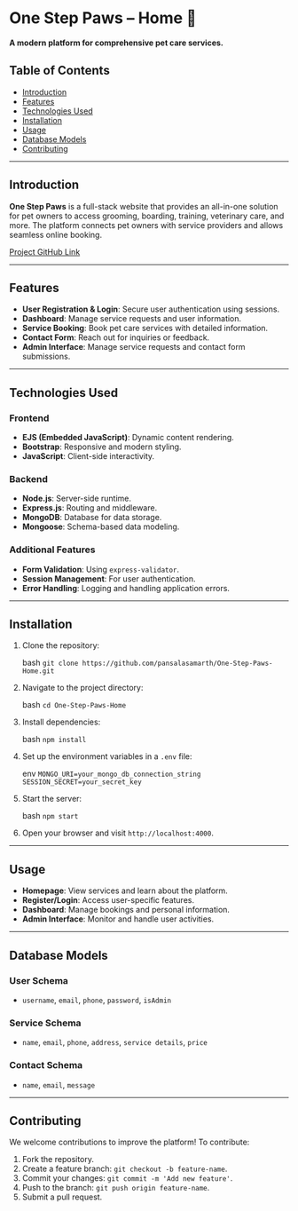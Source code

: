 # One Step Paws – Home 🐾

**A modern platform for comprehensive pet care services.**

## Table of Contents

-   [Introduction](#introduction)
-   [Features](#features)
-   [Technologies Used](#technologies-used)
-   [Installation](#installation)
-   [Usage](#usage)
-   [Database Models](#database-models)
-   [Contributing](#contributing)

----------

## Introduction

**One Step Paws** is a full-stack website that provides an all-in-one solution for pet owners to access grooming, boarding, training, veterinary care, and more. The platform connects pet owners with service providers and allows seamless online booking.

[Project GitHub Link](https://github.com/pansalasamarth/One-Step-Paws-Home.git)

----------

## Features

-   **User Registration & Login**: Secure user authentication using sessions.
-   **Dashboard**: Manage service requests and user information.
-   **Service Booking**: Book pet care services with detailed information.
-   **Contact Form**: Reach out for inquiries or feedback.
-   **Admin Interface**: Manage service requests and contact form submissions.

----------

## Technologies Used

### Frontend

-   **EJS (Embedded JavaScript)**: Dynamic content rendering.
-   **Bootstrap**: Responsive and modern styling.
-   **JavaScript**: Client-side interactivity.

### Backend

-   **Node.js**: Server-side runtime.
-   **Express.js**: Routing and middleware.
-   **MongoDB**: Database for data storage.
-   **Mongoose**: Schema-based data modeling.

### Additional Features

-   **Form Validation**: Using `express-validator`.
-   **Session Management**: For user authentication.
-   **Error Handling**: Logging and handling application errors.

----------

## Installation

1.  Clone the repository:
    
    bash
    ```git clone https://github.com/pansalasamarth/One-Step-Paws-Home.git``` 
    
    
2.  Navigate to the project directory:
    
    bash
    ```cd One-Step-Paws-Home``` 
    
3.  Install dependencies:
    
    bash
    `npm install` 
    
4.  Set up the environment variables in a `.env` file:
    
    env `MONGO_URI=your_mongo_db_connection_string
    SESSION_SECRET=your_secret_key` 
    
5.  Start the server:
    
    bash
     `npm start` 
    
6.  Open your browser and visit `http://localhost:4000`.

----------

## Usage

-   **Homepage**: View services and learn about the platform.
-   **Register/Login**: Access user-specific features.
-   **Dashboard**: Manage bookings and personal information.
-   **Admin Interface**: Monitor and handle user activities.

----------

## Database Models

### User Schema

-   `username`, `email`, `phone`, `password`, `isAdmin`

### Service Schema

-   `name`, `email`, `phone`, `address`, `service details`, `price`

### Contact Schema

-   `name`, `email`, `message`

----------

## Contributing

We welcome contributions to improve the platform! To contribute:

1.  Fork the repository.
2.  Create a feature branch: `git checkout -b feature-name`.
3.  Commit your changes: `git commit -m 'Add new feature'`.
4.  Push to the branch: `git push origin feature-name`.
5.  Submit a pull request.
